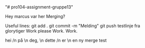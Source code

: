 "# pro104-assignment-gruppe13" 

Hey marcus var her
Merging?

Useful lines:
git add .
git commit -m "Melding"
git push
testlinje fra glorytiger
Work please
Work. Work.

hei
/n
på
\n
deg,
\n
dette
/n
er
\n
en ny merge test